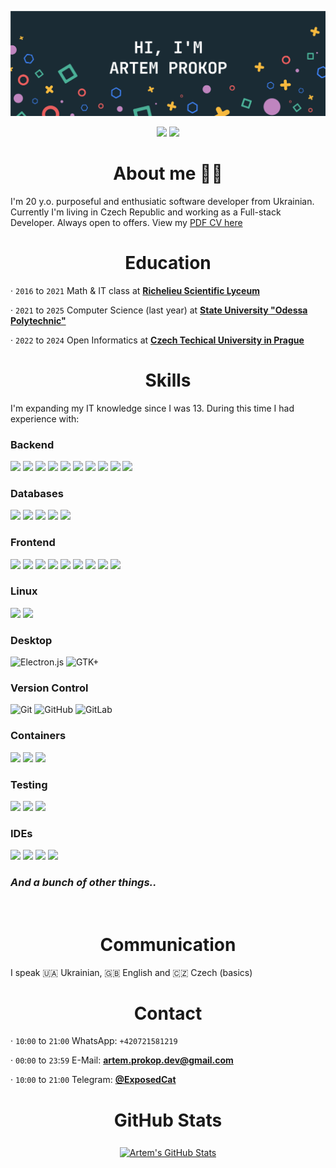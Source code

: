 [![Artem's GitHub Banner](./GitHubHeader.png)](https://github.com/exposedcat)  <!-- Banner by @braydoncoyer -->

<div align="center">
  
[![](https://img.shields.io/badge/Profile-Reddit-informational?style=for-the-badge&logo=reddit&logoColor=FF5700&color=FF5700)](https://www.reddit.com/user/ExposedCatDev)
[![](https://img.shields.io/badge/Profile-Telegram-informational?style=for-the-badge&logo=telegram&logoColor=26A5E4&color=26A5E4)](https://t.me/ExposedCatDev)
  
</div>  



<h1 align="center">About me 👨‍💻</h1>
I'm 20 y.o. purposeful and enthusiatic software developer from Ukrainian. Currently I'm living in Czech Republic and working as a Full-stack Developer. Always open to offers. View my <a href ="https://github.com/ExposedCat/ExposedCat/blob/main/Artem-Prokop-CV.pdf">PDF CV here</a></b>   

<h1 align="center">Education</h1>

· `2016` to `2021` Math & IT class at <b> <a href="http://rl.odessa.ua/index.php/en">Richelieu Scientific Lyceum</a> </b>  

· `2021` to `2025` Computer Science (last year) at <b><a href="http://op.edu.ua/en">State University "Odessa Polytechnic"</a></b>  

· `2022` to `2024` Open Informatics at <b><a href="http://cvut.cz">Czech Techical University in Prague</a></b>

<h1 align="center">Skills</h1>
I'm expanding my IT knowledge since I was 13. During this time I had experience with:
<h3>Backend</h3>

![](https://img.shields.io/badge/typescript-%23007ACC.svg?style=for-the-badge&logo=typescript&logoColor=white)
![](https://img.shields.io/badge/node.js-%2320232a?style=for-the-badge&logo=node.js&logoColor=6DA55F)
![](https://img.shields.io/badge/express.js-%2320232a.svg?style=for-the-badge&logo=express&logoColor=%23007ACC)
![](https://img.shields.io/badge/deno-%2320232a?style=for-the-badge&logo=deno&logoColor=white)
![](https://img.shields.io/badge/bun-%2320232a.svg?style=for-the-badge&logo=bun&logoColor=fbf0df)
![](https://img.shields.io/badge/zod-%2320232a.svg?style=for-the-badge&logo=zorin&logoColor=%23007ACC)
![](https://img.shields.io/badge/websockets-%2320232a.svg?style=for-the-badge&logo=socketdotio&logoColor=fdc631)
![](https://img.shields.io/badge/mqtt-%2320232a.svg?style=for-the-badge&logo=mqtt&logoColor=25c2a0)
![](https://img.shields.io/badge/webrtc-%2320232a.svg?style=for-the-badge&logo=webrtc&logoColor=%23F44A6A)
![](https://img.shields.io/badge/graphql-%2320232a.svg?style=for-the-badge&logo=graphql&logoColor=E10098)

<h3>Databases</h3>

![](https://img.shields.io/badge/MongoDB-%2320232a.svg?style=for-the-badge&logo=mongodb&logoColor=%234ea94b)
![](https://img.shields.io/badge/postgres-%2320232a.svg?style=for-the-badge&logo=postgresql&logoColor=%23316192)
![](https://img.shields.io/badge/Prisma-%2320232a?style=for-the-badge&logo=prisma&logoColor=%23294694)
![](https://img.shields.io/badge/-ElasticSearch-%2320232a?style=for-the-badge&logo=elasticsearch&logoColor=005571)
![](https://img.shields.io/badge/mysql-%2320232a.svg?style=for-the-badge&logo=mysql&logoColor=white)

<h3>Frontend</h3>

![](https://img.shields.io/badge/javascript-%2320232a.svg?style=for-the-badge&logo=javascript&logoColor=%23F7DF1E)
![](https://img.shields.io/badge/web%20workers-%2320232a.svg?style=for-the-badge&logo=javascript&logoColor=%23F7DF1E)
![](https://img.shields.io/badge/webgl-%2320232a.svg?style=for-the-badge&logo=webgl&logoColor=990000)
![](https://img.shields.io/badge/html5-%2320232a.svg?style=for-the-badge&logo=html5&logoColor=%23E34F26)
![](https://img.shields.io/badge/css3-%2320232a.svg?style=for-the-badge&logo=css3&logoColor=%231572B6)
![](https://img.shields.io/badge/react-%2320232a.svg?style=for-the-badge&logo=react&logoColor=%2361DAFB)
![](https://img.shields.io/badge/fast-%2320232a.svg?style=for-the-badge&logo=codefactor&logoColor=%23F44A6A)
![](https://img.shields.io/badge/ejs-%2320232a.svg?style=for-the-badge&logo=jss&logoColor=%23F7DF1E)
![](https://img.shields.io/badge/react_native-%2320232a.svg?style=for-the-badge&logo=react&logoColor=%2361DAFB)

<h3>Linux</h3>

![](https://img.shields.io/badge/Fedora-%2320232a?style=for-the-badge&logo=fedora&logoColor=%23007ACC)
![](https://img.shields.io/badge/Ubuntu-%2320232a?style=for-the-badge&logo=ubuntu&logoColor=E95420)

<h3>Desktop</h3>

![Electron.js](https://img.shields.io/badge/Electron-%2320232a?style=for-the-badge&logo=Electron&logoColor=%2361DAFB)
![GTK+](https://img.shields.io/badge/GTK-%2320232a?style=for-the-badge&logo=nintendo-gamecube&logoColor=6A5FBB)

<h3>Version Control</h3>

![Git](https://img.shields.io/badge/git-%2320232a.svg?style=for-the-badge&logo=git&logoColor=%23F05033)
![GitHub](https://img.shields.io/badge/github-%2320232a.svg?style=for-the-badge&logo=github&logoColor=white)
![GitLab](https://img.shields.io/badge/gitlab-%2320232a.svg?style=for-the-badge&logo=gitlab&logoColor=white)

<h3>Containers</h3>

![](https://img.shields.io/badge/docker-%2320232a.svg?style=for-the-badge&logo=docker&logoColor=%232496ED)
![](https://img.shields.io/badge/podman-%2320232a.svg?style=for-the-badge&logo=podman&logoColor=%23892CA0)
![](https://img.shields.io/badge/toolbox-%2320232a.svg?style=for-the-badge&logo=flatpak&logoColor=%2351A2DA)

<h3>Testing</h3>

![](https://img.shields.io/badge/jest-%2320232a.svg?style=for-the-badge&logo=jest&logoColor=%23C21325)
![](https://img.shields.io/badge/mocha-%2320232a.svg?style=for-the-badge&logo=mocha&logoColor=%238D6748)
![](https://img.shields.io/badge/chai-%2320232a.svg?style=for-the-badge&logo=chai&logoColor=%23A30701)

<h3>IDEs</h3>

![](https://img.shields.io/badge/Zed-%2320232a.svg?&style=for-the-badge&logo=zedindustries&logoColor=white)
![](https://img.shields.io/badge/NeoVim-%2320232a.svg?&style=for-the-badge&logo=neovim&logoColor=%2357A143)
![](https://img.shields.io/badge/Visual%20Studio%20Code-%2320232a.svg?style=for-the-badge&logo=v&logoColor=0078d7)
![](https://img.shields.io/badge/JetBrains%20IDEs-%2320232a.svg?style=for-the-badge&logo=intellij-idea&logoColor=white)

<h3><i>And a bunch of other things..</i></h3>


<br>
  
<h1 align="center">Communication</h1>

I speak 🇺🇦 Ukrainian, 🇬🇧 English and 🇨🇿 Czech (basics)

<h1 align="center">Contact</h1>

· `10`:`00` to `21`:`00` WhatsApp: `+420721581219`   

· `00`:`00` to `23`:`59` E-Mail: <b><a href="mailto:artem.prokop.dev@gmail.com">artem.prokop.dev@gmail.com</a></b>  

· `10`:`00` to `21`:`00` Telegram: <b><a href="https://t.me/ExposedCat">@ExposedCat</a></b>  



<h1 align="center">GitHub Stats</h1>
<p align="center">
  <a href="https://github.com/exposedcat">
    <img align="center" style="margin:0.5rem" src="https://github-readme-stats.vercel.app/api?username=exposedcat&show_icons=true&line_height=27&count_private=true&title_color=ffffff&text_color=c9cacc&icon_color=4AB097&bg_color=1A2B34" alt="Artem's GitHub Stats" />
  </a>
</p>
